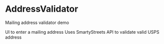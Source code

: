 # AddressValidator
Mailing address validator demo

UI to enter a mailing address
Uses SmartyStreets API to validate valid USPS address
